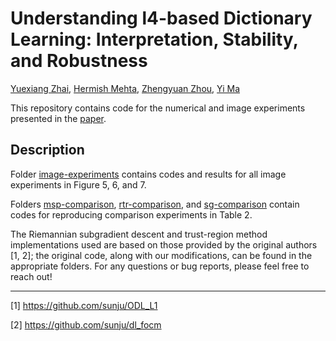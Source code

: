# Understanding l4-based Dictionary Learning: Interpretation, Stability, and Robustness

[Yuexiang Zhai](https://yx-s-z.github.io/), [Hermish Mehta](https://www.ocf.berkeley.edu/~hermish/), [Zhengyuan Zhou](https://web.stanford.edu/~zyzhou/), [Yi Ma](http://people.eecs.berkeley.edu/~yima/)

This repository contains code for the numerical and image experiments presented in the [paper](https://openreview.net/forum?id=SJeY-1BKDS).

## Description 

Folder [image-experiments](https://github.com/hermish/ZMZM-ICLR-2020/tree/master/image-experiments) contains codes and results for all image experiments in Figure 5, 6, and 7.  

Folders [msp-comparison](https://github.com/hermish/ZMZM-ICLR-2020/tree/master/msp-comparison), [rtr-comparison](https://github.com/hermish/ZMZM-ICLR-2020/tree/master/rtr-comparison), and [sg-comparison](https://github.com/hermish/ZMZM-ICLR-2020/tree/master/sg-comparison) contain codes for reproducing comparison experiments in Table 2.

The Riemannian subgradient descent and trust-region method implementations used are based on those provided by the original authors [1, 2]; the original code, along with our modifications, can be found in the appropriate folders. For any questions or bug reports, please feel free to reach out!

---

[1] https://github.com/sunju/ODL_L1

[2] https://github.com/sunju/dl_focm
